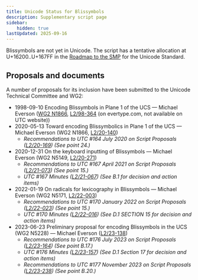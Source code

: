 ```yaml
---
title: Unicode Status for Blissymbols
description: Supplementary script page
sidebar:
    hidden: true
lastUpdated: 2025-09-16
---
```


Blissymbols are not yet in Unicode. The script has a tentative allocation at U+16200..U+167FF in the [Roadmap to the SMP](http://www.unicode.org/roadmaps/smp/) for the Unicode Standard.

## Proposals and documents

A number of proposals for its inclusion have been submitted to the Unicode Technical Committee and WG2:
- 1998-09-10 Encoding Blissymbols in Plane 1 of the UCS — Michael Everson ([WG2 N1866](https://www.unicode.org/wg2/docs/n1866.pdf), [L2/98-364](http://www.evertype.com/standards/iso10646/pdf/bliss.pdf) (on evertype.com, not available on UTC website))
- 2020-05-13 Toward encoding Blissymbolics in Plane 1 of the UCS — Michael Everson (WG2 N1866, [L2/20-140](http://www.unicode.org/cgi-bin/GetMatchingDocs.pl?L2/20-140))
  - _Recommendations to UTC #164 July 2020 on Script Proposals ([L2/20-169](https://www.unicode.org/L2/L2020/20169-script-adhoc-rept.pdf)) (See point 24.)_
- 2020-12-31 On the keyboard inputting of Blissymbols — Michael Everson (WG2 N5149, [L2/20-271](http://www.unicode.org/cgi-bin/GetMatchingDocs.pl?L2/20-271))
  - _Recommendations to UTC #167 April 2021 on Script Proposals ([L2/21-073](http://www.unicode.org/L2/L2021/21073-script-adhoc-rept.pdf)) (See point 15.)_
  - _UTC #167 Minutes ([L2/21-067](https://www.unicode.org/L2/L2021/21066.htm)) (See B.1 for decision and action items)_
- 2022-01-19 On radicals for lexicography in Blissymbols — Michael Everson (WG2 N5171, [L2/22-003](http://www.unicode.org/cgi-bin/GetMatchingDocs.pl?L2/22-003))
  - _Recommendations to UTC #170 January 2022 on Script Proposals ([L2/22-023](http://www.unicode.org/L2/L2022/22023-script-adhoc-rept.pdf)) (See point 15.)_
  - _UTC #170 Minutes ([L2/22-016](https://www.unicode.org/L2/L2022/22016.htm)) (See D.1 SECTION 15 for decision and action items)_
- 2023-06-23 Preliminary proposal for encoding Blissymbols in the UCS (WG2 N5228) — Michael Everson ([L2/23-138](http://www.unicode.org/cgi-bin/GetMatchingDocs.pl?L2/23-138))
  - _Recommendations to UTC #176 July 2023 on Script Proposals ([L2/23-164](http://www.unicode.org/cgi-bin/GetMatchingDocs.pl?L2/23-164)) (See point B.17.)_
  - _UTC #176 Minutes ([L2/23-157](https://www.unicode.org/L2/L2023/23157.htm)) (See D.1 Section 17 for decision and action items)_
  - _Recommendations to UTC #177 November 2023 on Script Proposals ([L2/23-238](http://www.unicode.org/cgi-bin/GetMatchingDocs.pl?L2/23-238)) (See point B.20.)_
